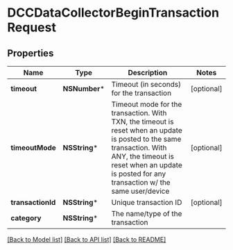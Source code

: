 # DCCDataCollectorBeginTransactionRequest

## Properties
Name | Type | Description | Notes
------------ | ------------- | ------------- | -------------
**timeout** | **NSNumber*** | Timeout (in seconds) for the transaction | [optional] 
**timeoutMode** | **NSString*** | Timeout mode for the transaction. With TXN, the timeout is reset when an update is posted to the same transaction. With ANY, the timeout is reset when an update is posted for any transaction w/ the same user/device | [optional] 
**transactionId** | **NSString*** | Unique transaction ID | [optional] 
**category** | **NSString*** | The name/type of the transaction | 

[[Back to Model list]](../README.md#documentation-for-models) [[Back to API list]](../README.md#documentation-for-api-endpoints) [[Back to README]](../README.md)


